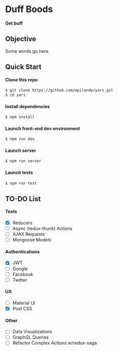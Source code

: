 # Duff Boods
**Get buff**

## Objective
Some words go here.


## Quick Start

#### Clone this repo

```bash
$ git clone https://github.com/epilande/yars.git
$ cd yars
```

#### Install dependencies

```bash
$ npm install
```

#### Launch front-end dev environment

```bash
$ npm run dev
```

#### Launch server

```bash
$ npm run server
```

#### Launch tests

```bash
$ npm run test
```

## TO-DO List
#### Tests  
- [X] Reducers
- [ ] Async (redux-thunk) Actions
- [ ] AJAX Requests
- [ ] Mongoose Models

#### Authentications
- [X] JWT
- [ ] Google
- [ ] Facebook
- [ ] Twitter

#### UX
- [ ] Material UI
- [X] Post CSS

#### Other
- [ ] Data Visualizations
- [ ] GraphQL Queries
- [ ] Refactor Complex Actions w/redux-saga